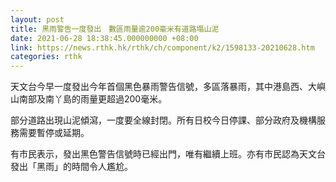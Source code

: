 ```yaml
---
layout: post
title: 黑雨警告一度發出　數區雨量逾200毫米有道路塌山泥
date: 2021-06-28 18:38:45.000000000 +08:00
link: https://news.rthk.hk/rthk/ch/component/k2/1598133-20210628.htm
categories: rthk
---
```


天文台今早一度發出今年首個黑色暴雨警告信號，多區落暴雨，其中港島西、大嶼山南部及南丫島的雨量更超過200毫米。

部分道路出現山泥傾瀉，一度要全線封閉。所有日校今日停課、部分政府及機構服務需要暫停或延期。

有市民表示，發出黑色警告信號時已經出門，唯有繼續上班。亦有市民認為天文台發出「黑雨」的時間令人尷尬。
